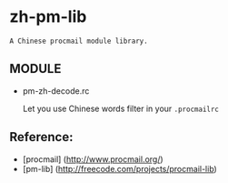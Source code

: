 zh-pm-lib
=======================

    A Chinese procmail module library.

MODULE
-----------------------

* pm-zh-decode.rc

    Let you use Chinese words filter in your `.procmailrc`

Reference:
-----------------------

* [procmail] (http://www.procmail.org/)
* [pm-lib] (http://freecode.com/projects/procmail-lib)
